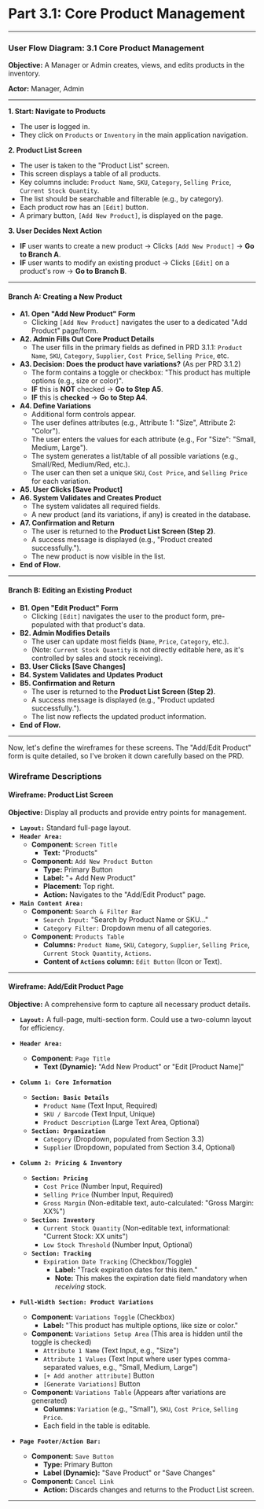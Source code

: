 # Part 3.1: Core Product Management

---

### **User Flow Diagram: 3.1 Core Product Management**

**Objective:** A Manager or Admin creates, views, and edits products in the inventory.

**Actor:** Manager, Admin

---

**1. Start: Navigate to Products**

- The user is logged in.
- They click on `Products` or `Inventory` in the main application navigation.

**2. Product List Screen**

- The user is taken to the "Product List" screen.
- This screen displays a table of all products.
- Key columns include: `Product Name`, `SKU`, `Category`, `Selling Price`, `Current Stock Quantity`.
- The list should be searchable and filterable (e.g., by category).
- Each product row has an `[Edit]` button.
- A primary button, `[Add New Product]`, is displayed on the page.

**3. User Decides Next Action**

- **IF** user wants to create a new product -> Clicks `[Add New Product]` -> **Go to Branch A**.
- **IF** user wants to modify an existing product -> Clicks `[Edit]` on a product's row -> **Go to Branch B**.

---

#### **Branch A: Creating a New Product**

- **A1. Open "Add New Product" Form**
  - Clicking `[Add New Product]` navigates the user to a dedicated "Add Product" page/form.
- **A2. Admin Fills Out Core Product Details**
  - The user fills in the primary fields as defined in PRD 3.1.1: `Product Name`, `SKU`, `Category`, `Supplier`, `Cost Price`, `Selling Price`, etc.
- **A3. Decision: Does the product have variations?** (As per PRD 3.1.2)
  - The form contains a toggle or checkbox: "This product has multiple options (e.g., size or color)".
  - **IF** this is **NOT** checked -> **Go to Step A5**.
  - **IF** this is **checked** -> **Go to Step A4**.
- **A4. Define Variations**
  - Additional form controls appear.
  - The user defines attributes (e.g., Attribute 1: "Size", Attribute 2: "Color").
  - The user enters the values for each attribute (e.g., For "Size": "Small, Medium, Large").
  - The system generates a list/table of all possible variations (e.g., Small/Red, Medium/Red, etc.).
  - The user can then set a unique `SKU`, `Cost Price`, and `Selling Price` for each variation.
- **A5. User Clicks [Save Product]**
- **A6. System Validates and Creates Product**
  - The system validates all required fields.
  - A new product (and its variations, if any) is created in the database.
- **A7. Confirmation and Return**
  - The user is returned to the **Product List Screen (Step 2)**.
  - A success message is displayed (e.g., "Product created successfully.").
  - The new product is now visible in the list.
- **End of Flow.**

---

#### **Branch B: Editing an Existing Product**

- **B1. Open "Edit Product" Form**
  - Clicking `[Edit]` navigates the user to the product form, pre-populated with that product's data.
- **B2. Admin Modifies Details**
  - The user can update most fields (`Name`, `Price`, `Category`, etc.).
  - (Note: `Current Stock Quantity` is not directly editable here, as it's controlled by sales and stock receiving).
- **B3. User Clicks [Save Changes]**
- **B4. System Validates and Updates Product**
- **B5. Confirmation and Return**
  - The user is returned to the **Product List Screen (Step 2)**.
  - A success message is displayed (e.g., "Product updated successfully.").
  - The list now reflects the updated product information.
- **End of Flow.**

---

Now, let's define the wireframes for these screens. The "Add/Edit Product" form is quite detailed, so I've broken it down carefully based on the PRD.

### **Wireframe Descriptions**

#### **Wireframe: Product List Screen**

**Objective:** Display all products and provide entry points for management.

- **`Layout:`** Standard full-page layout.
- **`Header Area:`**
  - **Component:** `Screen Title`
    - **Text:** "Products"
  - **Component:** `Add New Product Button`
    - **Type:** Primary Button
    - **Label:** "+ Add New Product"
    - **Placement:** Top right.
    - **Action:** Navigates to the "Add/Edit Product" page.
- **`Main Content Area:`**
  - **Component:** `Search & Filter Bar`
    - `Search Input:` "Search by Product Name or SKU..."
    - `Category Filter:` Dropdown menu of all categories.
  - **Component:** `Products Table`
    - **Columns:** `Product Name`, `SKU`, `Category`, `Supplier`, `Selling Price`, `Current Stock Quantity`, `Actions`.
    - **Content of `Actions` column:** `Edit Button` (Icon or Text).

---

#### **Wireframe: Add/Edit Product Page**

**Objective:** A comprehensive form to capture all necessary product details.

- **`Layout:`** A full-page, multi-section form. Could use a two-column layout for efficiency.

- **`Header Area:`**

  - **Component:** `Page Title`
    - **Text (Dynamic):** "Add New Product" or "Edit [Product Name]"

- **`Column 1: Core Information`**

  - **`Section: Basic Details`**
    - `Product Name` (Text Input, Required)
    - `SKU / Barcode` (Text Input, Unique)
    - `Product Description` (Large Text Area, Optional)
  - **`Section: Organization`**
    - `Category` (Dropdown, populated from Section 3.3)
    - `Supplier` (Dropdown, populated from Section 3.4, Optional)

- **`Column 2: Pricing & Inventory`**

  - **`Section: Pricing`**
    - `Cost Price` (Number Input, Required)
    - `Selling Price` (Number Input, Required)
    - `Gross Margin` (Non-editable text, auto-calculated: "Gross Margin: XX%")
  - **`Section: Inventory`**
    - `Current Stock Quantity` (Non-editable text, informational: "Current Stock: XX units")
    - `Low Stock Threshold` (Number Input, Optional)
  - **`Section: Tracking`**
    - `Expiration Date Tracking` (Checkbox/Toggle)
      - **Label:** "Track expiration dates for this item."
      - **Note:** This makes the expiration date field mandatory when _receiving_ stock.

- **`Full-Width Section: Product Variations`**

  - **Component:** `Variations Toggle` (Checkbox)
    - **Label:** "This product has multiple options, like size or color."
  - **Component:** `Variations Setup Area` (This area is hidden until the toggle is checked)
    - `Attribute 1 Name` (Text Input, e.g., "Size")
    - `Attribute 1 Values` (Text Input where user types comma-separated values, e.g., "Small, Medium, Large")
    - `[+ Add another attribute]` Button
    - `[Generate Variations]` Button
  - **Component:** `Variations Table` (Appears after variations are generated)
    - **Columns:** `Variation` (e.g., "Small"), `SKU`, `Cost Price`, `Selling Price`.
    - Each field in the table is editable.

- **`Page Footer/Action Bar:`**
  - **Component:** `Save Button`
    - **Type:** Primary Button
    - **Label (Dynamic):** "Save Product" or "Save Changes"
  - **Component:** `Cancel Link`
    - **Action:** Discards changes and returns to the Product List screen.

---
